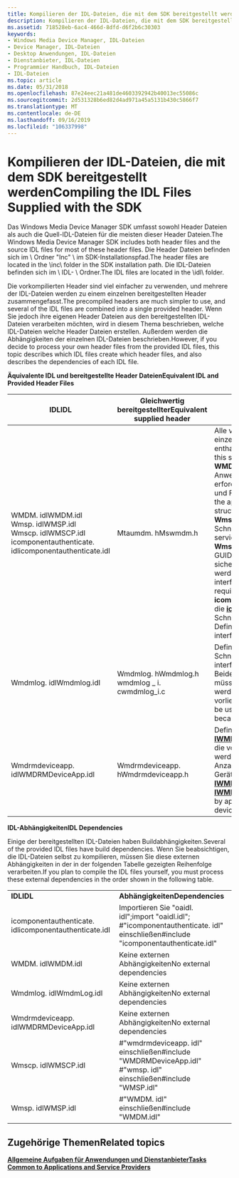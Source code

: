 ```yaml
---
title: Kompilieren der IDL-Dateien, die mit dem SDK bereitgestellt werden
description: Kompilieren der IDL-Dateien, die mit dem SDK bereitgestellt werden
ms.assetid: 718528eb-6ac4-466d-8dfd-d6f2b6c30303
keywords:
- Windows Media Device Manager, IDL-Dateien
- Device Manager, IDL-Dateien
- Desktop Anwendungen, IDL-Dateien
- Dienstanbieter, IDL-Dateien
- Programmier Handbuch, IDL-Dateien
- IDL-Dateien
ms.topic: article
ms.date: 05/31/2018
ms.openlocfilehash: 87e24eec21a481de4603392942b40013ec55086c
ms.sourcegitcommit: 2d531328b6ed82d4ad971a45a5131b430c5866f7
ms.translationtype: MT
ms.contentlocale: de-DE
ms.lasthandoff: 09/16/2019
ms.locfileid: "106337998"
---
```

# <a name="compiling-the-idl-files-supplied-with-the-sdk"></a><span data-ttu-id="c9244-109">Kompilieren der IDL-Dateien, die mit dem SDK bereitgestellt werden</span><span class="sxs-lookup"><span data-stu-id="c9244-109">Compiling the IDL Files Supplied with the SDK</span></span>

<span data-ttu-id="c9244-110">Das Windows Media Device Manager SDK umfasst sowohl Header Dateien als auch die Quell-IDL-Dateien für die meisten dieser Header Dateien.</span><span class="sxs-lookup"><span data-stu-id="c9244-110">The Windows Media Device Manager SDK includes both header files and the source IDL files for most of these header files.</span></span> <span data-ttu-id="c9244-111">Die Header Dateien befinden sich im \\ Ordner "Inc" \\ im SDK-Installationspfad.</span><span class="sxs-lookup"><span data-stu-id="c9244-111">The header files are located in the \\inc\\ folder in the SDK installation path.</span></span> <span data-ttu-id="c9244-112">Die IDL-Dateien befinden sich im \\ IDL- \\ Ordner.</span><span class="sxs-lookup"><span data-stu-id="c9244-112">The IDL files are located in the \\idl\\ folder.</span></span>

<span data-ttu-id="c9244-113">Die vorkompilierten Header sind viel einfacher zu verwenden, und mehrere der IDL-Dateien werden zu einem einzelnen bereitgestellten Header zusammengefasst.</span><span class="sxs-lookup"><span data-stu-id="c9244-113">The precompiled headers are much simpler to use, and several of the IDL files are combined into a single provided header.</span></span> <span data-ttu-id="c9244-114">Wenn Sie jedoch ihre eigenen Header Dateien aus den bereitgestellten IDL-Dateien verarbeiten möchten, wird in diesem Thema beschrieben, welche IDL-Dateien welche Header Dateien erstellen. Außerdem werden die Abhängigkeiten der einzelnen IDL-Dateien beschrieben.</span><span class="sxs-lookup"><span data-stu-id="c9244-114">However, if you decide to process your own header files from the provided IDL files, this topic describes which IDL files create which header files, and also describes the dependencies of each IDL file.</span></span>

<span data-ttu-id="c9244-115">**Äquivalente IDL und bereitgestellte Header Dateien**</span><span class="sxs-lookup"><span data-stu-id="c9244-115">**Equivalent IDL and Provided Header Files**</span></span>



| <span data-ttu-id="c9244-116">**IDL**</span><span class="sxs-lookup"><span data-stu-id="c9244-116">**IDL**</span></span>                                                                                            | <span data-ttu-id="c9244-117">**Gleichwertig bereitgestellter**</span><span class="sxs-lookup"><span data-stu-id="c9244-117">**Equivalent supplied header**</span></span>               | <span data-ttu-id="c9244-118">**Beschreibung**</span><span class="sxs-lookup"><span data-stu-id="c9244-118">**Description**</span></span>                                                                                                                                                                                                                                                                                                                                                                                                                                                                                                     |
|----------------------------------------------------------------------------------------------------|----------------------------------------------|---------------------------------------------------------------------------------------------------------------------------------------------------------------------------------------------------------------------------------------------------------------------------------------------------------------------------------------------------------------------------------------------------------------------------------------------------------------------------------------------------------------------|
| <span data-ttu-id="c9244-119">WMDM. idl</span><span class="sxs-lookup"><span data-stu-id="c9244-119">WMDM.idl</span></span><br/> <span data-ttu-id="c9244-120">Wmsp. idl</span><span class="sxs-lookup"><span data-stu-id="c9244-120">WMSP.idl</span></span><br/> <span data-ttu-id="c9244-121">Wmscp. idl</span><span class="sxs-lookup"><span data-stu-id="c9244-121">WMSCP.idl</span></span><br/> <span data-ttu-id="c9244-122">icomponentauthenticate. idl</span><span class="sxs-lookup"><span data-stu-id="c9244-122">icomponentauthenticate.idl</span></span><br/> | <span data-ttu-id="c9244-123">Mtaumdm. h</span><span class="sxs-lookup"><span data-stu-id="c9244-123">Mswmdm.h</span></span>                                     | <span data-ttu-id="c9244-124">Alle vier IDL-Dateien sind in diesem einzelnen bereitgestellten Header enthalten.</span><span class="sxs-lookup"><span data-stu-id="c9244-124">All four IDL files are included in this single provided header.</span></span><br/> <span data-ttu-id="c9244-125">**WMDM. idl** definiert alle Anwendungsschnittstellen und erforderlichen Strukturen, Konstanten und Fehlercodes.</span><span class="sxs-lookup"><span data-stu-id="c9244-125">**WMDM.idl** Defines all the application interfaces and required structures, constants, and error codes.</span></span><br/> <span data-ttu-id="c9244-126">**Wmsp. idl** definiert alle Dienstanbieter Schnittstellen.</span><span class="sxs-lookup"><span data-stu-id="c9244-126">**WMSP.idl** Defines all the service provider interfaces.</span></span><br/> <span data-ttu-id="c9244-127">**Wmscp. idl** definiert alle Schnittstellen, GUID-Werte und Konstanten, die von sicheren Inhaltsanbietern benötigt werden.</span><span class="sxs-lookup"><span data-stu-id="c9244-127">**WMSCP.idl** Defines all the interfaces, GUID values, and constants required by secure content providers.</span></span><br/> <span data-ttu-id="c9244-128">**icomponentauthenticate. idl** definiert die [**icomponentauthenticate**](/windows/desktop/api/mswmdm/nn-mswmdm-icomponentauthenticate) -Schnittstelle.</span><span class="sxs-lookup"><span data-stu-id="c9244-128">**icomponentauthenticate.idl** Defines the [**IComponentAuthenticate**](/windows/desktop/api/mswmdm/nn-mswmdm-icomponentauthenticate) interface.</span></span><br/> |
| <span data-ttu-id="c9244-129">Wmdmlog. idl</span><span class="sxs-lookup"><span data-stu-id="c9244-129">Wmdmlog.idl</span></span>                                                                                        | <span data-ttu-id="c9244-130">Wmdmlog. h</span><span class="sxs-lookup"><span data-stu-id="c9244-130">Wmdmlog.h</span></span><br/> <span data-ttu-id="c9244-131">wmdmlog \_ i. c</span><span class="sxs-lookup"><span data-stu-id="c9244-131">wmdmlog\_i.c</span></span><br/> | <span data-ttu-id="c9244-132">Definiert die Protokollierungs Schnittstellen.</span><span class="sxs-lookup"><span data-stu-id="c9244-132">Defines the logging interfaces.</span></span><br/> <span data-ttu-id="c9244-133">Beide bereitgestellten Header Dateien müssen anstelle der h-Datei verwendet werden, da ein Problem mit der IDL-Datei vorliegt.</span><span class="sxs-lookup"><span data-stu-id="c9244-133">Both supplied header files must be used, rather than just the .h file, because of a problem with the IDL file.</span></span><br/>                                                                                                                                                                                                                                                                                                                                                |
| <span data-ttu-id="c9244-134">Wmdrmdeviceapp. idl</span><span class="sxs-lookup"><span data-stu-id="c9244-134">WMDRMDeviceApp.idl</span></span>                                                                                 | <span data-ttu-id="c9244-135">Wmdrmdeviceapp. h</span><span class="sxs-lookup"><span data-stu-id="c9244-135">Wmdrmdeviceapp.h</span></span>                             | <span data-ttu-id="c9244-136">Definiert die [**iwmdrmdeviceapp**](iwmdrmdeviceapp.md) -und [**IWMDRMDeviceApp2**](iwmdrmdeviceapp2.md) -Schnittstellen, die von Anwendungen verwendet werden, die DRM auf Geräten oder die Anzahl der Wiedergabe Zähler auf Geräten aktualisieren.</span><span class="sxs-lookup"><span data-stu-id="c9244-136">Defines the [**IWMDRMDeviceApp**](iwmdrmdeviceapp.md) and [**IWMDRMDeviceApp2**](iwmdrmdeviceapp2.md) interfaces used by applications that update DRM on devices or meter play counts on devices.</span></span>                                                                                                                                                                                                                                                                                                                 |



 

<span data-ttu-id="c9244-137">**IDL-Abhängigkeiten**</span><span class="sxs-lookup"><span data-stu-id="c9244-137">**IDL Dependencies**</span></span>

<span data-ttu-id="c9244-138">Einige der bereitgestellten IDL-Dateien haben Buildabhängigkeiten.</span><span class="sxs-lookup"><span data-stu-id="c9244-138">Several of the provided IDL files have build dependencies.</span></span> <span data-ttu-id="c9244-139">Wenn Sie beabsichtigen, die IDL-Dateien selbst zu kompilieren, müssen Sie diese externen Abhängigkeiten in der in der folgenden Tabelle gezeigten Reihenfolge verarbeiten.</span><span class="sxs-lookup"><span data-stu-id="c9244-139">If you plan to compile the IDL files yourself, you must process these external dependencies in the order shown in the following table.</span></span>



|                            |                                                                                  |
|----------------------------|----------------------------------------------------------------------------------|
| <span data-ttu-id="c9244-140">**IDL**</span><span class="sxs-lookup"><span data-stu-id="c9244-140">**IDL**</span></span>                    | <span data-ttu-id="c9244-141">**Abhängigkeiten**</span><span class="sxs-lookup"><span data-stu-id="c9244-141">**Dependencies**</span></span>                                                                 |
| <span data-ttu-id="c9244-142">icomponentauthenticate. idl</span><span class="sxs-lookup"><span data-stu-id="c9244-142">icomponentauthenticate.idl</span></span> | <span data-ttu-id="c9244-143">Importieren Sie "oaidl. idl";</span><span class="sxs-lookup"><span data-stu-id="c9244-143">import "oaidl.idl";</span></span><br/> <span data-ttu-id="c9244-144">\#"icomponentauthenticate. idl" einschließen</span><span class="sxs-lookup"><span data-stu-id="c9244-144">\#include "icomponentauthenticate.idl"</span></span><br/> |
| <span data-ttu-id="c9244-145">WMDM. idl</span><span class="sxs-lookup"><span data-stu-id="c9244-145">WMDM.idl</span></span>                   | <span data-ttu-id="c9244-146">Keine externen Abhängigkeiten</span><span class="sxs-lookup"><span data-stu-id="c9244-146">No external dependencies</span></span>                                                         |
| <span data-ttu-id="c9244-147">Wmdmlog. idl</span><span class="sxs-lookup"><span data-stu-id="c9244-147">WmdmLog.idl</span></span>                | <span data-ttu-id="c9244-148">Keine externen Abhängigkeiten</span><span class="sxs-lookup"><span data-stu-id="c9244-148">No external dependencies</span></span>                                                         |
| <span data-ttu-id="c9244-149">Wmdrmdeviceapp. idl</span><span class="sxs-lookup"><span data-stu-id="c9244-149">WMDRMDeviceApp.idl</span></span>         | <span data-ttu-id="c9244-150">Keine externen Abhängigkeiten</span><span class="sxs-lookup"><span data-stu-id="c9244-150">No external dependencies</span></span>                                                         |
| <span data-ttu-id="c9244-151">Wmscp. idl</span><span class="sxs-lookup"><span data-stu-id="c9244-151">WMSCP.idl</span></span>                  | <span data-ttu-id="c9244-152">\#"wmdrmdeviceapp. idl" einschließen</span><span class="sxs-lookup"><span data-stu-id="c9244-152">\#include "WMDRMDeviceApp.idl"</span></span><br/> <span data-ttu-id="c9244-153">\#"wmsp. idl" einschließen</span><span class="sxs-lookup"><span data-stu-id="c9244-153">\#include "WMSP.idl"</span></span><br/>        |
| <span data-ttu-id="c9244-154">Wmsp. idl</span><span class="sxs-lookup"><span data-stu-id="c9244-154">WMSP.idl</span></span>                   | <span data-ttu-id="c9244-155">\#"WMDM. idl" einschließen</span><span class="sxs-lookup"><span data-stu-id="c9244-155">\#include "WMDM.idl"</span></span>                                                             |



 

## <a name="related-topics"></a><span data-ttu-id="c9244-156">Zugehörige Themen</span><span class="sxs-lookup"><span data-stu-id="c9244-156">Related topics</span></span>

<dl> <dt>

[<span data-ttu-id="c9244-157">**Allgemeine Aufgaben für Anwendungen und Dienstanbieter**</span><span class="sxs-lookup"><span data-stu-id="c9244-157">**Tasks Common to Applications and Service Providers**</span></span>](tasks-common-to-applications-and-service-providers.md)
</dt> </dl>

 

 





